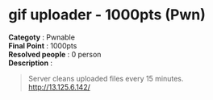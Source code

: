 gif uploader - 1000pts (Pwn)
========================
**Categoty** : Pwnable<br />
**Final Point** : 1000pts<br />
**Resolved people** : 0 person<br />
**Description** : 
> Server cleans uploaded files every 15 minutes.<br />
> http://13.125.6.142/
